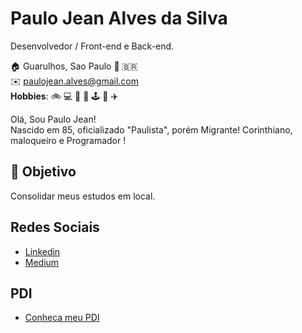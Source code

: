 # Paulo Jean Alves da Silva

Desenvolvedor / Front-end e Back-end.

:house: Guarulhos, Sao Paulo :round_pushpin: :brazil: <br>
:envelope: paulojean.alves@gmail.com <br>
**Hobbies**: :bike: :computer: :runner: :guitar: :joystick: :book: :airplane:

Olá, Sou Paulo Jean!<br>
Nascido em 85, oficializado "Paulista", porém Migrante! Corinthiano, maloqueiro e Programador !

## 🎯 Objetivo

Consolidar meus estudos em local.

## Redes Sociais

- [Linkedin](https://www.linkedin.com/in/paulojeanalvesdasilva/)
- [Medium](https://medium.com/@paulojean-alves)

## PDI

- [Conheca meu PDI](PDI.md)
